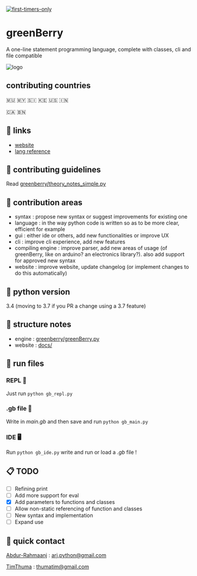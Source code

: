 [![first-timers-only](https://img.shields.io/badge/first--timers--only-friendly-blue.svg?style=flat-square)](https://www.firsttimersonly.com/)

# greenBerry 
A one-line statement programming language, complete with classes, cli and file compatible

![logo](docs/favicon.ico?raw=true "greenBerry")

## contributing countries
🇲🇺 🇲🇾 🇸🇮 🇰🇪 🇺🇸 🇮🇳

🇨🇦 🇧🇳

## 🔗 links
- [website](https://abdur-rahmaanj.github.io/greenBerry/)
- [lang reference](https://abdur-rahmaanj.github.io/greenBerry/syntax.html)

## 📖 contributing guidelines

Read [greenberry/theory_notes_simple.py](https://github.com/Abdur-rahmaanJ/greenBerry/blob/master/greenberry/theory_notes_simple.py)

## 🌄 contribution areas

- syntax : propose new syntax or suggest improvements for existing one
- language : in the way python code is written so as to be more clear, efficient for example
- gui : either ide or others, add new functionalities or improve UX
- cli : improve cli experience, add new features
- compiling engine : improve parser, add new areas of usage (of greenBerry, like on arduino? an electronics library?). also add support for approved new syntax
- website : improve website, update changelog (or implement changes to do this automatically)

## 🍂 python version

3.4 (moving to 3.7 if you PR a change using a 3.7 feature)

## 🏢 structure notes

- engine : [greenberry/greenBerry.py](https://github.com/Abdur-rahmaanJ/greenBerry/blob/master/greenberry/greenBerry.py)
- website : [docs/](https://github.com/Abdur-rahmaanJ/greenBerry/tree/master/docs)

## 🌊 run files

### REPL 🔧 

Just run `python gb_repl.py`

### .gb file 📁 

Write in *main.gb* and then save and run `python gb_main.py`

### IDE 🖥️ 

Run `python gb_ide.py` write and run or load a *.gb* file !

## 📋 TODO 
- [ ] Refining print
- [ ] Add more support for eval
- [x] Add parameters to functions and classes
- [ ] Allow non-static referencing of function and classes
- [ ] New syntax and implementation
- [ ] Expand use

## 📧 quick contact

[Abdur-Rahmaanj](https://github.com/TimThuma) : arj.python@gmail.com

[TimThuma](https://github.com/TimThuma) : thumatim@gmail.com

